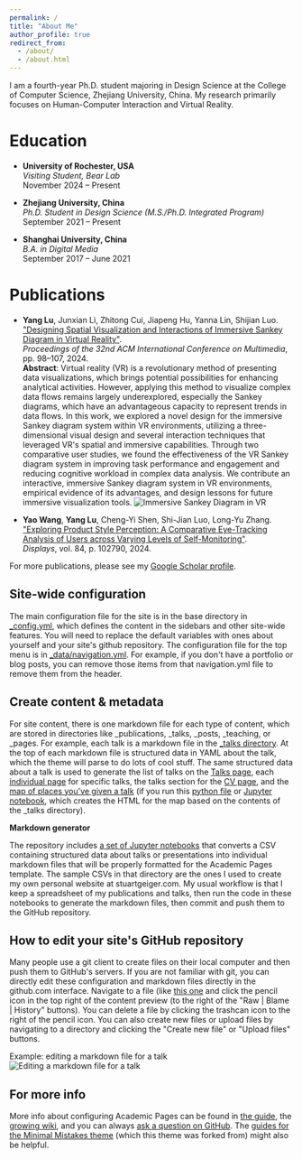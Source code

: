 ```yaml
---
permalink: /
title: "About Me"
author_profile: true
redirect_from: 
  - /about/
  - /about.html
---
```


I am a fourth-year Ph.D. student majoring in Design Science at the College of Computer Science, Zhejiang University, China. My research primarily focuses on Human-Computer Interaction and Virtual Reality.

Education
======
- **University of Rochester, USA**  
  *Visiting Student, Bear Lab*  
  November 2024 – Present

- **Zhejiang University, China**  
  *Ph.D. Student in Design Science (M.S./Ph.D. Integrated Program)*  
  September 2021 – Present

- **Shanghai University, China**  
  *B.A. in Digital Media*  
  September 2017 – June 2021

Publications
======
- **Yang Lu**, Junxian Li, Zhitong Cui, Jiapeng Hu, Yanna Lin, Shijian Luo.  
  ["Designing Spatial Visualization and Interactions of Immersive Sankey Diagram in Virtual Reality"](https://dl.acm.org/doi/abs/10.1145/3664647.3681460).  
  *Proceedings of the 32nd ACM International Conference on Multimedia*, pp. 98–107, 2024.  
**Abstract**: Virtual reality (VR) is a revolutionary method of presenting data visualizations, which brings potential possibilities for enhancing analytical activities. However, applying this method to visualize complex data flows remains largely underexplored, especially the Sankey diagrams, which have an advantageous capacity to represent trends in data flows. In this work, we explored a novel design for the immersive Sankey diagram system within VR environments, utilizing a three-dimensional visual design and several interaction techniques that leveraged VR's spatial and immersive capabilities. Through two comparative user studies, we found the effectiveness of the VR Sankey diagram system in improving task performance and engagement and reducing cognitive workload in complex data analysis. We contribute an interactive, immersive Sankey diagram system in VR environments, empirical evidence of its advantages, and design lessons for future immersive visualization tools.
![Immersive Sankey Diagram in VR](assets/images/sankeyfinalsystem.png)

- **Yao Wang**, **Yang Lu**, Cheng-Yi Shen, Shi-Jian Luo, Long-Yu Zhang.  
  ["Exploring Product Style Perception: A Comparative Eye-Tracking Analysis of Users across Varying Levels of Self-Monitoring"](https://www.sciencedirect.com/science/article/pii/S0141938224001549).  
  *Displays*, vol. 84, p. 102790, 2024.
  
For more publications, please see my [Google Scholar profile](https://scholar.google.com/citations?user=HHzZ_ZoAAAAJ&hl=en&authuser=1).
  
Site-wide configuration
------
The main configuration file for the site is in the base directory in [_config.yml](https://github.com/academicpages/academicpages.github.io/blob/master/_config.yml), which defines the content in the sidebars and other site-wide features. You will need to replace the default variables with ones about yourself and your site's github repository. The configuration file for the top menu is in [_data/navigation.yml](https://github.com/academicpages/academicpages.github.io/blob/master/_data/navigation.yml). For example, if you don't have a portfolio or blog posts, you can remove those items from that navigation.yml file to remove them from the header. 

Create content & metadata
------
For site content, there is one markdown file for each type of content, which are stored in directories like _publications, _talks, _posts, _teaching, or _pages. For example, each talk is a markdown file in the [_talks directory](https://github.com/academicpages/academicpages.github.io/tree/master/_talks). At the top of each markdown file is structured data in YAML about the talk, which the theme will parse to do lots of cool stuff. The same structured data about a talk is used to generate the list of talks on the [Talks page](https://academicpages.github.io/talks), each [individual page](https://academicpages.github.io/talks/2012-03-01-talk-1) for specific talks, the talks section for the [CV page](https://academicpages.github.io/cv), and the [map of places you've given a talk](https://academicpages.github.io/talkmap.html) (if you run this [python file](https://github.com/academicpages/academicpages.github.io/blob/master/talkmap.py) or [Jupyter notebook](https://github.com/academicpages/academicpages.github.io/blob/master/talkmap.ipynb), which creates the HTML for the map based on the contents of the _talks directory).

**Markdown generator**

The repository includes [a set of Jupyter notebooks](https://github.com/academicpages/academicpages.github.io/tree/master/markdown_generator
) that converts a CSV containing structured data about talks or presentations into individual markdown files that will be properly formatted for the Academic Pages template. The sample CSVs in that directory are the ones I used to create my own personal website at stuartgeiger.com. My usual workflow is that I keep a spreadsheet of my publications and talks, then run the code in these notebooks to generate the markdown files, then commit and push them to the GitHub repository.

How to edit your site's GitHub repository
------
Many people use a git client to create files on their local computer and then push them to GitHub's servers. If you are not familiar with git, you can directly edit these configuration and markdown files directly in the github.com interface. Navigate to a file (like [this one](https://github.com/academicpages/academicpages.github.io/blob/master/_talks/2012-03-01-talk-1.md) and click the pencil icon in the top right of the content preview (to the right of the "Raw | Blame | History" buttons). You can delete a file by clicking the trashcan icon to the right of the pencil icon. You can also create new files or upload files by navigating to a directory and clicking the "Create new file" or "Upload files" buttons. 

Example: editing a markdown file for a talk
![Editing a markdown file for a talk](/images/editing-talk.png)

For more info
------
More info about configuring Academic Pages can be found in [the guide](https://academicpages.github.io/markdown/), the [growing wiki](https://github.com/academicpages/academicpages.github.io/wiki), and you can always [ask a question on GitHub](https://github.com/academicpages/academicpages.github.io/discussions). The [guides for the Minimal Mistakes theme](https://mmistakes.github.io/minimal-mistakes/docs/configuration/) (which this theme was forked from) might also be helpful.
